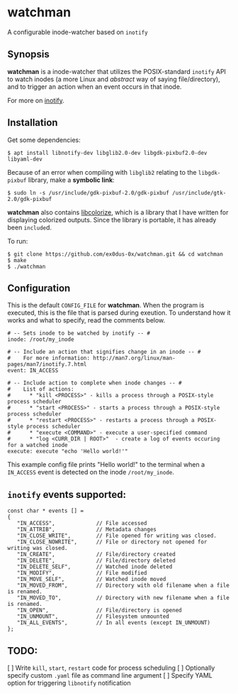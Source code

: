 # watchman

A configurable inode-watcher based on `inotify`

## Synopsis

__watchman__ is a inode-watcher that utilizes the POSIX-standard `inotify` API to watch inodes (a more Linux and _abstract_ way of saying file/directory), and to trigger an action when an event occurs in that inode.

For more on [inotify](https://linux.die.net/man/7/inotify).


## Installation

Get some dependencies:

    $ apt install libnotify-dev libglib2.0-dev libgdk-pixbuf2.0-dev libyaml-dev

Because of an error when compiling with `libglib2` relating to the `libgdk-pixbuf` library, make a __symbolic link__:

    $ sudo ln -s /usr/include/gdk-pixbuf-2.0/gdk-pixbuf /usr/include/gtk-2.0/gdk-pixbuf

__watchman__ also contains [libcolorize](https://github.com/ex0dus-0x/libcolorize), which is a library that I have written for displaying colorized outputs. Since the library is  portable, it has already been `include`d.

To run:
    
    $ git clone https://github.com/ex0dus-0x/watchman.git && cd watchman
    $ make
    $ ./watchman 

## Configuration

This is the default `CONFIG_FILE` for __watchman__. When the program is executed, this is the file that is parsed during exeution. To understand how it works and what to specify, read the comments below.

    # -- Sets inode to be watched by inotify -- #
    inode: /root/my_inode

    # -- Include an action that signifies change in an inode -- #
    #    For more information: http://man7.org/linux/man-pages/man7/inotify.7.html 
    event: IN_ACCESS

    # -- Include action to complete when inode changes -- #
    #    List of actions:                                 
    #      * "kill <PROCESS>" - kills a process through a POSIX-style process scheduler
    #      * "start <PROCESS>" - starts a process through a POSIX-style process scheduler
    #      * "restart <PROCESS>" - restarts a process through a POSIX-style process scheduler
    #      * "execute <COMMAND>" - execute a user-specified command
    #      * "log <CURR_DIR | ROOT>"  - create a log of events occuring for a watched inode
    execute: execute "echo 'Hello world!'"


This example config file prints "Hello world!" to the terminal when a `IN_ACCESS` event is detected on the inode `/root/my_inode`.

## `inotify` events supported:

    const char * events [] = 
    {
       "IN_ACCESS",             // File accessed
       "IN_ATTRIB",             // Metadata changes
       "IN_CLOSE_WRITE",        // File opened for writing was closed.
       "IN_CLOSE_NOWRITE",      // File or directory not opened for writing was closed.
       "IN_CREATE",             // File/directory created
       "IN_DELETE",             // File/directory deleted
       "IN_DELETE_SELF",        // Watched inode deleted
       "IN_MODIFY",             // File modified
       "IN_MOVE_SELF",          // Watched inode moved
       "IN_MOVED_FROM",         // Directory with old filename when a file is renamed.
       "IN_MOVED_TO",           // Directory with new filename when a file is renamed.
       "IN_OPEN",               // File/directory is opened
       "IN_UNMOUNT",            // Filesystem unmounted
       "IN_ALL_EVENTS",         // In all events (except IN_UNMOUNT)
    };

## TODO:

[ ] Write `kill`, `start`, `restart` code for process scheduling
[ ] Optionally specify custom `.yaml` file as command line argument
[ ] Specify YAML option for triggering `libnotify` notification